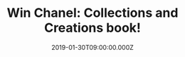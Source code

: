 ---
campaign-uuid: "c-819904c0-0df6-4e52-96ef-1b7f1b9380df"
type: "Preview"
category: "Gifts"
date: "2019-01-30T09:00:00.000Z"
end-date: "2019-03-01T23:59:00.000Z"
disable-form: false
is_promoted: false
has_entry_page: true
title: "Win Chanel: Collections and Creations book!"
competition-description: "<p>Chanel's combination of tradition, originality and style\
  \ has always made it the most seductive of brands. We have in our hands the intimate\
  \ book from the House of Chanel where they opens their private archives, revealing\
  \ a galaxy of brilliant designs created by Coco Chanel from the 1920s onwards, and\
  \ now reinterpreted to become the motifs for brand new garments, accessories and\
  \ beauty products. Enter below for a chance to win.</p>"
hero-header: "Win Chanel: Collections and Creations book!"
terms-confirmation: "N/A"
banner-img: "https://assets.expresslyapp.com/asset-90ca7bc6-eab4-4e35-a1c4-6a79a9d32071.jpg"
logo-left-href: "http://club.expressly.io"
logo-left-image: "https://assets.expresslyapp.com/asset-48d7dcd8-62ab-4359-ba75-25871f57c51a.jpg"
logo-left-title: "Expressly Club"
bg-image-hero: "https://assets.expresslyapp.com/asset-f6231257-991f-4d36-8bab-f9a9cf71e38a.jpg"
bg-image-first: "https://assets.expresslyapp.com/asset-0af447a4-9b7d-491b-9955-0b3c4f9aa297.jpg"
section1-content: "<p>Inspired by the House's signature fragrance, the legendary ‘\
  Chanel No 5’, the book explores five central themes – the suit, the camellia, jewelry,\
  \ fragrances and make-up, and the little black dress – and follows the threads from\
  \ past to present to show how these key items have been rediscovered and reinvented\
  \ by fashion designers working in the footsteps of their illustrious predecessors.\
  \ This visual journey is enhanced by previously unpublished archive photographs\
  \ and original drawings by Karl Lagerfeld, as well as glorious images from some\
  \ of the greatest names in fashion photography.</p> \r\n<p>Dazzling clothes, intricate\
  \ accessories, beautiful models and timeless design leave no doubt as to the lasting\
  \ fame of the brand and embody everything that has come to symbolize the magic of\
  \ Chanel.</p>"
entry-title: "Win Chanel: Collections and Creations book!"
entry-content: "Enter the draw to win Chanel: Collections and Creations book\r\nby\
  \ completing the form below before 23:59 on 1st of March 2019."
has-winner: false
prize-description: "Chanel: Collections and Creations book."
special-conditions: "Multiple entries are allowed up to one every day."
country-restrictions:
- "GB"
---